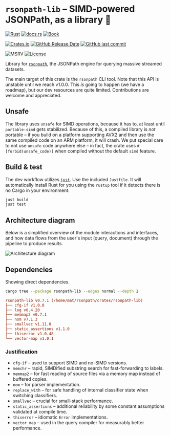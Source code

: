 # `rsonpath-lib` &ndash; SIMD-powered JSONPath, as a library 🚀

[![Rust](https://github.com/V0ldek/rsonpath/actions/workflows/rust.yml/badge.svg)](https://github.com/V0ldek/rsonpath/actions/workflows/rust.yml)
[![docs.rs](https://img.shields.io/docsrs/rsonpath-lib?logo=docs.rs)](https://docs.rs/crate/rsonpath-lib/latest)
[![Book](https://img.shields.io/badge/book-available-4DC720?logo=mdbook
)](https://v0ldek.github.io/rsonpath/)

[![Crates.io](https://img.shields.io/crates/v/rsonpath?logo=docs.rs)](https://crates.io/crates/rsonpath)
[![GitHub Release Date](https://img.shields.io/github/release-date/v0ldek/rsonpath?logo=github)](https://github.com/V0ldek/rsonpath/releases)
[![GitHub last commit](https://img.shields.io/github/last-commit/v0ldek/rsonpath?logo=github)](https://github.com/V0ldek/rsonpath/commits/main)

![MSRV](https://img.shields.io/badge/msrv-v1.67.1-orange?logo=rust "Minimum Supported Rust Version for `rq`")
[![License](https://img.shields.io/crates/l/rsonpath)](https://choosealicense.com/licenses/mit/)

Library for [`rsonpath`](https://crates.io/crates/rsonpath), the JSONPath engine for querying massive streamed datasets.

The main target of this crate is the `rsonpath` CLI tool. Note that this API is unstable until we reach
v1.0.0. This *is* going to happen (we have a roadmap), but our dev resources are quite limited.
Contributions are welcome and appreciated.

## Unsafe

The library uses `unsafe` for SIMD operations, because it has to, at least until `portable-simd` gets stabilized.
Because of this, a compiled library is *not* portable &ndash; if you build on a platform supporting
AVX2 and then use the same compiled code on an ARM platform, it will crash.
We put special care to not use `unsafe` code anywhere else &ndash; in fact, the crate uses `#[forbid(unsafe_code)]`
when compiled without the default `simd` feature.

## Build & test

The dev workflow utilizes [`just`](https://github.com/casey/just).
Use the included `Justfile`. It will automatically install Rust for you using the `rustup` tool if it detects there is no Cargo in your environment.

```bash
just build
just test
```

## Architecture diagram

Below is a simplified overview of the module interactions and interfaces,
and how data flows from the user's input (query, document) through the pipeline to produce results.

![Architecture diagram](/img/rsonpath-architecture.svg)

## Dependencies

Showing direct dependencies.

```bash
cargo tree --package rsonpath-lib --edges normal --depth 1
```

<!-- rsonpath-lib dependencies start -->
```ini
rsonpath-lib v0.7.1 (/home/mat/rsonpath/crates/rsonpath-lib)
├── cfg-if v1.0.0
├── log v0.4.20
├── memmap2 v0.7.1
├── nom v7.1.3
├── smallvec v1.11.0
├── static_assertions v1.1.0
├── thiserror v1.0.48
└── vector-map v1.0.1
```
<!-- rsonpath-lib dependencies end -->

### Justification

- `cfg-if` &ndash; used to support SIMD and no-SIMD versions.
- `memchr` &ndash; rapid, SIMDified substring search for fast-forwarding to labels.
- `memmap2` &ndash; for fast reading of source files via a memory map instead of buffered copies.
- `nom` &ndash; for parser implementation.
- `replace_with` &ndash; for safe handling of internal classifier state when switching classifiers.
- `smallvec` &ndash; crucial for small-stack performance.
- `static_assertions` &ndash; additional reliability by some constant assumptions validated at compile time.
- `thiserror` &ndash; idiomatic `Error` implementations.
- `vector_map` &ndash; used in the query compiler for measurably better performance.
